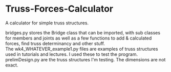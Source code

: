 # Truss-Forces-Calculator

A calculator for simple truss structures.

bridges.py stores the Bridge class that can be imported, with sub classes for members and joints as well as a few functions to add & calculated forces, find truss determinancy and other stuff.<br/>
The wk4_WHATEVER_example1.py files are examples of truss structures used in tutorials and lectures. I used these to test the program.<br/>
prelimDesign.py are the truss structures I'm testing. The dimensions are not exact.
